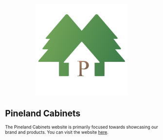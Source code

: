 
<p align="center">
    <img src="static/favicon.png" height=300>
</a>

# Pineland Cabinets

The Pineland Cabinets website is primarily focused towards showcasing our brand and products. You can visit the website [here](https://pinelandcabinets.hbni.net).
